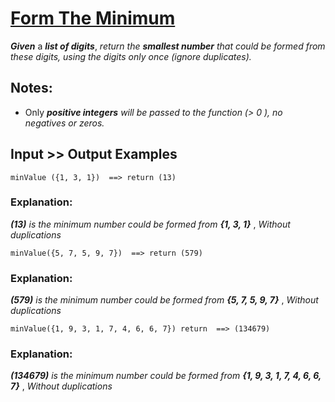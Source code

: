 # [Form The Minimum](https://www.codewars.com/kata/form-the-minimum "https://www.codewars.com/kata/5ac6932b2f317b96980000ca")

**_Given_** a **_list of digits_**, *return the **_smallest number_** that could be formed from these digits, using the digits only once (ignore duplicates).* 

## Notes:

* Only **_positive integers_** *will be passed to the function (> 0 ), no negatives or zeros.*

## Input >> Output Examples 

```
minValue ({1, 3, 1})  ==> return (13)
```

### Explanation:

**_(13)_** *is the minimum number could be formed from* **_{1, 3, 1}_** , *Without duplications*  

```
minValue({5, 7, 5, 9, 7})  ==> return (579)
```

### Explanation:

**_(579)_** *is the minimum number could be formed from* **_{5, 7, 5, 9, 7}_** , *Without duplications* 


```
minValue({1, 9, 3, 1, 7, 4, 6, 6, 7}) return  ==> (134679)
```

### Explanation:

**_(134679)_** *is the minimum number could be formed from* **_{1, 9, 3, 1, 7, 4, 6, 6, 7}_** , *Without duplications* 